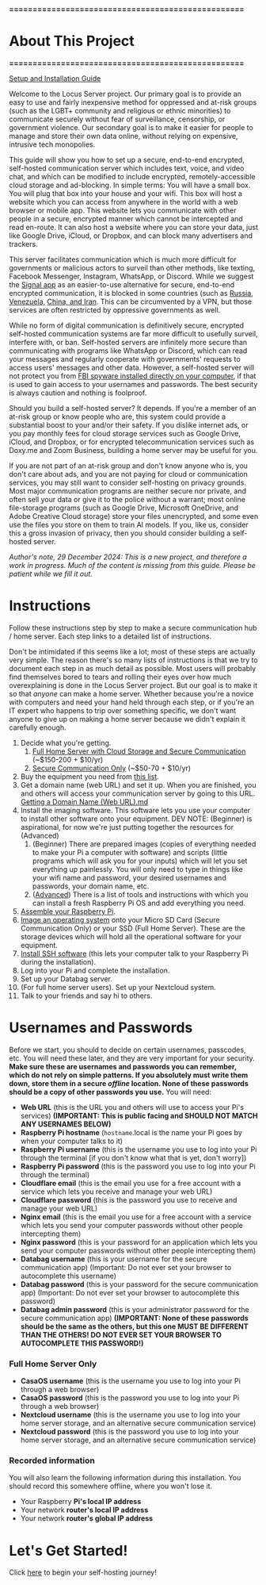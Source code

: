 **==================================================**
# __About This Project__
**==================================================**

[Setup and Installation Guide](../../wiki/Setup-and-Installation)

Welcome to the Locus Server project. Our primary goal is to provide an easy to use and fairly inexpensive method for oppressed and at-risk groups (such as the LGBT+ community and religious or ethnic minorities) to communicate securely without fear of surveillance, censorship, or government violence. Our secondary goal is to make it easier for people to manage and store their own data online, without relying on expensive, intrusive tech monopolies.

This guide will show you how to set up a secure, end-to-end encrypted, self-hosted communication server which includes text, voice, and video chat, and which can be modified to include encrypted, remotely-accessible cloud storage and ad-blocking. In simple terms: You will have a small box. You will plug that box into your house and your wifi. This box will host a website which you can access from anywhere in the world with a web browser or mobile app. This website lets you communicate with other people in a secure, encrypted manner which cannot be intercepted and read en-route. It can also host a website where you can store your data, just like Google Drive, iCloud, or Dropbox, and can block many advertisers and trackers. 

This server facilitates communication which is much more difficult for governments or malicious actors to surveil than other methods, like texting, Facebook Messenger, Instagram, WhatsApp, or Discord. While we suggest the [Signal app](https://signal.org/#signal) as an easier-to-use alternative for secure, end-to-end encrypted communication, it is blocked in some countries (such as [Russia, Venezuela,](https://www.theverge.com/2024/8/9/24217008/signal-blocked-venezuela-russia) [China, and Iran](https://www.techradar.com/news/china-blocks-signal-heres-what-you-need-to-know). This can be circumvented by a VPN, but those services are often restricted by oppressive governments as well.

While no form of digital communication is definitively secure, encrypted self-hosted communication systems are far more difficult to usefully surveil, interfere with, or ban. Self-hosted servers are infinitely more secure than communicating with programs like WhatsApp or Discord, which can read your messages and regularly cooperate with governments' requests to access users' messages and other data. However, a self-hosted server will not protect you from [FBI spyware installed directly on your computer](https://www.nbcnews.com/id/wbna3341694), if that is used to gain access to your usernames and passwords. The best security is always caution and nothing is foolproof.

Should you build a self-hosted server? It depends. If you're a member of an at-risk group or know people who are, this system could provide a substantial boost to your and/or their safety. If you dislike internet ads, or you pay monthly fees for cloud storage services such as Google Drive, iCloud, and Dropbox, or for encrypted telecommunication services such as Doxy.me and Zoom Business, building a home server may be useful for you.

If you are not part of an at-risk group and don't know anyone who is, you don't care about ads, and you are not paying for cloud or communication services, you may still want to consider self-hosting on privacy grounds. Most major communication programs are neither secure nor private, and often sell your data or give it to the police without a warrant; most online file-storage programs (such as Google Drive, Microsoft OneDrive, and Adobe Creative Cloud storage) store your files unencrypted, and some even use the files you store on them to train AI models. If you, like us, consider this a gross invasion of privacy, then you should consider building a self-hosted server.

*Author's note, 29 December 2024: This is a new project, and therefore a work in progress. Much of the content is missing from this guide. Please be patient while we fill it out.*

# __Instructions__

Follow these instructions step by step to make a secure communication hub / home server. Each step links to a detailed list of instructions.

Don't be intimidated if this seems like a lot; most of these steps are actually very simple. The reason there's so many lists of instructions is that we try to document each step in as much detail as possible. Most users will probably find themselves bored to tears and rolling their eyes over how much overexplaining is done in the Locus Server project. But our goal is to make it so that _anyone_ can make a home server. Whether because you're a novice with computers and need your hand held through each step, or if you're an IT expert who happens to trip over something specific, we don't want anyone to give up on making a home server because we didn't explain it carefully enough.

 1. Decide what you're getting.
    1. [Full Home Server with Cloud Storage and Secure Communication](Equipment_List/Description_Full_Home_Server.md) (~$150-200 + $10/yr)
    2. [Secure Communication Only](Equipment_List/Description_Secure_Communication_Only.md) (~$50-70 + $10/yr)
 2. Buy the equipment you need from [this list](Equipment_List/README.md).
 3. Get a domain name (web URL) and set it up. When you are finished, you and others will access your communication server by going to this URL. [Getting a Domain Name (Web URL).md](Instructions/Getting_a_Domain_Name_(Web_URL).md)
 4. Install the imaging software. This software lets you use your computer to install other software onto your equipment.
    DEV NOTE: (Beginner) is aspirational, for now we're just putting together the resources for (Advanced)
    1. (Beginner) There are prepared images (copies of everything needed to make your Pi a computer with software) and scripts (little programs which will ask you for your inputs) which will let you set everything up painlessly. You will only need to type in things like your wifi name and password, your desired usernames and passwords, your domain name, etc.
    2. ([Advanced](Instructions/Raspberry_Pi_Image_Setup.md)) There is a list of tools and instructions with which you can install a fresh Raspberry Pi OS and add everything you need.
5. [Assemble your Raspberry Pi](Instructions/Raspberry_Pi_Assembly.md).
6. [Image an operating system](Instructions/Raspberry_Pi_Image_Setup.md) onto your Micro SD Card (Secure Communication Only) or your SSD (Full Home Server). These are the storage devices which will hold all the operational software for your equipment.
7. [Install SSH software](Instructions/SSH_setup.md) (this lets your computer talk to your Raspberry Pi during the installation).
8. Log into your Pi and complete the installation.
9. Set up your Databag server. 
10. (For full home server users). Set up your Nextcloud system.
11. Talk to your friends and say hi to others.

# __Usernames and Passwords__

Before we start, you should to decide on certain usernames, passcodes, etc. You will need these later, and they are very important for your security. **Make sure these are usernames and passwords you can remember, which do not rely on simple patterns. If you absolutely must write them down, store them in a secure *offline* location. None of these passwords should be a copy of other passwords you use.** You will need:

- **Web URL** (this is the URL you and others will use to access your Pi's services) **(IMPORTANT: This is public facing and SHOULD NOT MATCH ANY USERNAMES BELOW)**
- **Raspberry Pi hostname** (`hostname`.local is the name your Pi goes by when your computer talks to it) 
- **Raspberry Pi username** (this is the username you use to log into your Pi through the terminal [if you don't know what that is yet, don't worry])
- **Raspberry Pi password** (this is the password you use to log into your Pi through the terminal)
- **Cloudflare email** (this is the email you use for a free account with a service which lets you receive and manage your web URL)
- **Cloudflare password** (this is the password you use to receive and manage your web URL)
- **Nginx email** (this is the email you use for a free account with a service which lets you send your computer passwords without other people intercepting them) 
- **Nginx password** (this is your password for an application which lets you send your computer passwords without other people intercepting them)
- **Databag username** (this is your username for the secure communication app) (Important: Do not ever set your browser to autocomplete this username)
- **Databag password** (this is your password for the secure communication app) (Important: Do not ever set your browser to autocomplete this password)
- **Databag admin password** (this is your administrator password for the secure communication app) **(IMPORTANT: None of these passwords should be the same as the others, but this one MUST BE DIFFERENT THAN THE OTHERS! DO NOT EVER SET YOUR BROWSER TO AUTOCOMPLETE THIS PASSWORD!)**
### __Full Home Server Only__
- **CasaOS username** (this is the username you use to log into your Pi through a web browser)
- **CasaOS password** (this is the password you use to log into your Pi through a web browser)
- **Nextcloud username** (this is the username you use to log into your home server storage, and an alternative secure communication service)
- **Nextcloud password** (this is the password you use to log into your home server storage, and an alternative secure communication service)
### __Recorded information__
You will also learn the following information during this installation. You should record this somewhere offline, where you won't lose it.
- Your Raspberry **Pi's local IP address**
- Your network **router's local IP address**
- Your network **router's global IP address**

# __Let's Get Started!__

Click [here](Equipment_List/README.md) to begin your self-hosting journey!
